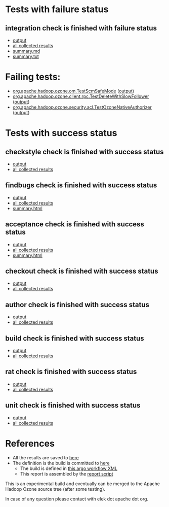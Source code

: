 # Tests with failure status

## integration check is finished with failure status

   * [output](https://raw.githubusercontent.com/elek/ozone-ci-03/master/pr/pr-hdds-2344-hgqs7/integration/output.log)
   * [all collected results](https://github.com/elek/ozone-ci-03/tree/master/pr/pr-hdds-2344-hgqs7/integration)
   * [summary.md](https://github.com/elek/ozone-ci-03/tree/master/pr/pr-hdds-2344-hgqs7/integration/summary.md)
   * [summary.txt](https://github.com/elek/ozone-ci-03/tree/master/pr/pr-hdds-2344-hgqs7/integration/summary.txt)

# Failing tests: 

 * [org.apache.hadoop.ozone.om.TestScmSafeMode](hadoop-ozone/integration-test/org.apache.hadoop.ozone.om.TestScmSafeMode.txt) ([output](hadoop-ozone/integration-test/org.apache.hadoop.ozone.om.TestScmSafeMode-output.txt))
 * [org.apache.hadoop.ozone.client.rpc.TestDeleteWithSlowFollower](hadoop-ozone/integration-test/org.apache.hadoop.ozone.client.rpc.TestDeleteWithSlowFollower.txt) ([output](hadoop-ozone/integration-test/org.apache.hadoop.ozone.client.rpc.TestDeleteWithSlowFollower-output.txt))
 * [org.apache.hadoop.ozone.security.acl.TestOzoneNativeAuthorizer](hadoop-ozone/integration-test/org.apache.hadoop.ozone.security.acl.TestOzoneNativeAuthorizer.txt) ([output](hadoop-ozone/integration-test/org.apache.hadoop.ozone.security.acl.TestOzoneNativeAuthorizer-output.txt))


# Tests with success status

## checkstyle check is finished with success status

   * [output](https://raw.githubusercontent.com/elek/ozone-ci-03/master/pr/pr-hdds-2344-hgqs7/checkstyle/output.log)
   * [all collected results](https://github.com/elek/ozone-ci-03/tree/master/pr/pr-hdds-2344-hgqs7/checkstyle)


## findbugs check is finished with success status

   * [output](https://raw.githubusercontent.com/elek/ozone-ci-03/master/pr/pr-hdds-2344-hgqs7/findbugs/output.log)
   * [all collected results](https://github.com/elek/ozone-ci-03/tree/master/pr/pr-hdds-2344-hgqs7/findbugs)
   * [summary.html](https://elek.github.io/ozone-ci-03/pr/pr-hdds-2344-hgqs7/findbugs/summary.html)


## acceptance check is finished with success status

   * [output](https://raw.githubusercontent.com/elek/ozone-ci-03/master/pr/pr-hdds-2344-hgqs7/acceptance/output.log)
   * [all collected results](https://github.com/elek/ozone-ci-03/tree/master/pr/pr-hdds-2344-hgqs7/acceptance)
   * [summary.html](https://elek.github.io/ozone-ci-03/pr/pr-hdds-2344-hgqs7/acceptance/summary.html)


## checkout check is finished with success status

   * [output](https://raw.githubusercontent.com/elek/ozone-ci-03/master/pr/pr-hdds-2344-hgqs7/checkout/output.log)
   * [all collected results](https://github.com/elek/ozone-ci-03/tree/master/pr/pr-hdds-2344-hgqs7/checkout)


## author check is finished with success status

   * [output](https://raw.githubusercontent.com/elek/ozone-ci-03/master/pr/pr-hdds-2344-hgqs7/author/output.log)
   * [all collected results](https://github.com/elek/ozone-ci-03/tree/master/pr/pr-hdds-2344-hgqs7/author)


## build check is finished with success status

   * [output](https://raw.githubusercontent.com/elek/ozone-ci-03/master/pr/pr-hdds-2344-hgqs7/build/output.log)
   * [all collected results](https://github.com/elek/ozone-ci-03/tree/master/pr/pr-hdds-2344-hgqs7/build)


## rat check is finished with success status

   * [output](https://raw.githubusercontent.com/elek/ozone-ci-03/master/pr/pr-hdds-2344-hgqs7/rat/output.log)
   * [all collected results](https://github.com/elek/ozone-ci-03/tree/master/pr/pr-hdds-2344-hgqs7/rat)


## unit check is finished with success status

   * [output](https://raw.githubusercontent.com/elek/ozone-ci-03/master/pr/pr-hdds-2344-hgqs7/unit/output.log)
   * [all collected results](https://github.com/elek/ozone-ci-03/tree/master/pr/pr-hdds-2344-hgqs7/unit)




# References

 * All the results are saved to [here](https://github.com/elek/ozone-ci-03/tree/master/pr/pr-hdds-2344-hgqs7/)
 * The definition is the build is committed to [here](https://github.com/elek/argo-ozone)
    * The build is defined in [this argo workflow XML](https://github.com/elek/argo-ozone/blob/master/ozone-build.yaml)
    * This report is assembled by the [report script](https://github.com/elek/argo-ozone/blob/master/scripts/report.sh)

This is an experimental build and eventually can be merged to the Apache Hadoop Ozone source tree (after some testing).

In case of any question please contact with elek dot apache dot org.
